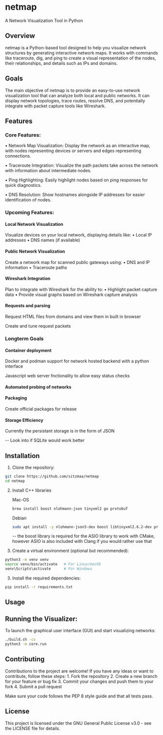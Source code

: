 # netmap

A Network Visualization Tool in Python

## Overview

netmap is a Python-based tool designed to help you visualize network structures by generating interactive network maps. It works with commands like traceroute, dig, and ping to create a visual representation of the nodes, their relationships, and details such as IPs and domains.

## Goals

The main objective of netmap is to provide an easy-to-use network visualization tool that can analyze both local and public networks. It can display network topologies, trace routes, resolve DNS, and potentially integrate with packet capture tools like Wireshark.

## Features

### Core Features:
•	Network Map Visualization: Display the network as an interactive map, with nodes representing devices or servers and edges representing connections.

•	Traceroute Integration: Visualize the path packets take across the network with information about intermediate nodes.

•	Ping Highlighting: Easily highlight nodes based on ping responses for quick diagnostics.

•	DNS Resolution: Show hostnames alongside IP addresses for easier identification of nodes.

### Upcoming Features:
#### Local Network Visualization
Visualize devices on your local network, displaying details like:
	•	Local IP addresses
	•	DNS names (if available)
 
#### Public Network Visualization
Create a network map for scanned public gateways using:
	•	DNS and IP information
	•	Traceroute paths
 
#### Wireshark Integration
Plan to integrate with Wireshark for the ability to:
	•	Highlight packet capture data
	•	Provide visual graphs based on Wireshark capture analysis
#### Requests and parsing
Request HTML files from domains and view them in built in browser

Create and tune request packets



### Longterm Goals

#### Container deployment 
Docker and podman support for network hosted backend with a python interface

Javascript web server fnctionality to allow easy status checks

#### Automated probing of networks

#### Packaging
Create official packages for release

#### Storage Efficiency

Currently the persistant storage is in the form of JSON

-- Look into if SQLite would work better


## Installation
1.	Clone the repository:
 ``` bash
git clone https://github.com/sitzmaa/netmap
cd netmap
 ```
2.  Install C++ libraries
	
	Mac-OS
	``` bash
	brew install boost nlohmann-json tinyxml2 go protobuf
	```

	Debian
	``` bash
	sudo apt install -y nlohmann-json3-dev boost libtinyxml2.6.2-dev protobuf-compiler
	```

	-- the boost library is required for the ASIO library to work with CMake, however ASIO is also included with Clang if you would rather use that

3.	Create a virtual environment (optional but recommended):
  ``` bash
  python3 -m venv venv
  source venv/bin/activate   # For Linux/macOS
  venv\Scripts\activate      # For Windows
  ```
3.	Install the required dependencies:
  ``` bash
  pip install -r requirements.txt
  ```

## Usage

## Running the Visualizer:

To launch the graphical user interface (GUI) and start visualizing networks:
``` bash
./build.sh -cs
python3 -m core.run
```

## Contributing

Contributions to the project are welcome! If you have any ideas or want to contribute, follow these steps:
	1.	Fork the repository
	2.	Create a new branch for your feature or bug fix
	3.	Commit your changes and push them to your fork
	4.	Submit a pull request

Make sure your code follows the PEP 8 style guide and that all tests pass.

## License

This project is licensed under the GNU General Public License v3.0 - see the LICENSE file for details.







  
